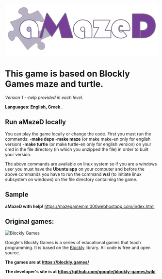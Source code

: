 ![aMazed](/appengine/images/logo_amazed.png) 
# This game is based on Blockly Games maze and turtle. 
*Version 1 --help provided in each level.*

**Languages: English, Greek .**

## Run aMazeD locally
You can play the game locally or change the code.  First you must run the commands: 
-**make deps**
-**make maze** (or make make-en only for english version)
-**make turtle** (or make turtle-en only for english version)
on your cmd in the file directory (in which you unzipped the file) in order to built your version.

The above commands are available on linux system so if you are a windows user
you must have the **Ubuntu app** on your computer and before the above commands you
have to run the command 
**wsl**
(to initiate linux subsystem on windows) on the file directory containing the game.

## Sample
**aMazeD with help!**
https://mazegamemm.000webhostapp.com/index.html

## Original games:

![Blockly Games](https://raw.githubusercontent.com/wiki/google/blockly-games/title.png)

Google's Blockly Games is a series of educational games that teach programming.
It is based on the [Blockly](https://developers.google.com/blockly/) library.
All code is free and open source.

**The games are at https://blockly.games/**

**The developer's site is at https://github.com/google/blockly-games/wiki**
